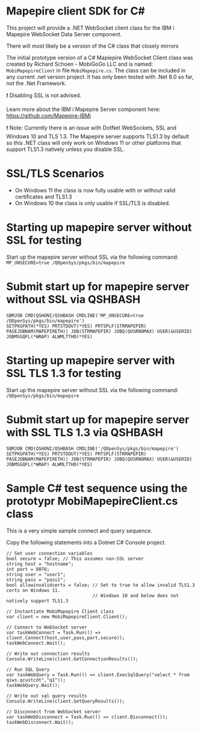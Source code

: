 # Mapepire client SDK for C#
This project will provide a .NET WebSocket client class for the IBM i Mapepire WebSocket Data Server component.    

There will most likely be a version of the C# class that closely mirrors 

The initial prototype version of a C# Mapiepire WebSocket Client class was created by Richard Schoen - MobiGoGo LLC and is named: ```MobiMapepireClient``` in file ```MobiMapepire.cs```. The class can be included in any current .net version project. It has only been tested with .Net 8.0 so far, not the .Net Framework. 



❗ Disabling SSL is not advised. 

Learn more about the IBM i Mapepire Server component here:   
https://github.com/Mapepire-IBMi

❗ Note: Currently there is an issue with DotNet WebSockets, SSL and Windows 10 and TLS 1.3. The Mapepire server supports TLS1.3 by default so this .NET class will only work on Windows 11 or other platforms that support TLS1.3 natively unless you disable SSL.  

# SSL/TLS Scenarios
- On Windows 11 the class is now fully usable with or without valid certificates and TLS1.3
- On Windows 10 the class is only usable if SSL/TLS is disabled.

# Starting up mapepire server without SSL for testing   
Start up the mapepire server without SSL via the following command:   
```MP_UNSECURE=true /QOpenSys/pkgs/bin/mapepire```

# Submit start up for mapepire server without SSL via QSHBASH   
```
SBMJOB CMD(QSHONI/QSHBASH CMDLINE('MP_UNSECURE=true /QOpenSys/pkgs/bin/mapepire') 
SETPKGPATH(*YES) PRTSTDOUT(*YES) PRTSPLF(STRMAPEPIR)
PASEJOBNAM(MAPEPIRETH)) JOB(STRMAPEPIR) JOBQ(QUSRNOMAX) USER(&USERID)
JOBMSGQFL(*WRAP) ALWMLTTHD(*YES)            
```

# Starting up mapepire server with SSL TLS 1.3 for testing   
Start up the mapepire server without SSL via the following command:   
```/QOpenSys/pkgs/bin/mapepire```

# Submit start up for mapepire server with SSL TLS 1.3 via QSHBASH   
```
SBMJOB CMD(QSHONI/QSHBASH CMDLINE('/QOpenSys/pkgs/bin/mapepire') 
SETPKGPATH(*YES) PRTSTDOUT(*YES) PRTSPLF(STRMAPEPIR)
PASEJOBNAM(MAPEPIRETH)) JOB(STRMAPEPIR) JOBQ(QUSRNOMAX) USER(&USERID)
JOBMSGQFL(*WRAP) ALWMLTTHD(*YES)            
```

# Sample C# test sequence using the prototypr MobiMapepireClient.cs class
This is a very simple sample connect and query sequence.   

Copy the following statements into a Dotnet C# Console project. 
```
// Set user connection variables
bool secure = false; // This assumes non-SSL server
string host = "hostname";
int port = 8076;
string user = "user1";
string pass = "pass1";
bool allowinvalidcerts = false; // Set to true to allow invalid TLS1.3 certs on Windows 11.
                                // Windows 10 and below does not natively support TLS1.3

// Instantiate MobiMapepire Client class
var client = new MobiMapepireClient.Client();

// Connect to WebSocket server
var taskWebConnect = Task.Run(() => client.Connect(host,user,pass,port,secure));
taskWebConnect.Wait();

// Write out connection results
Console.WriteLine(client.GetConnectionResults());

// Run SQL Query
var taskWebQuery = Task.Run(() => client.ExecSqlQuery("select * from qiws.qcustcdt","q1"));
taskWebQuery.Wait();

// Write out sql query results
Console.WriteLine(client.GetQueryResults());

// Disconnect from WebSocket server
var taskWebDisconnect = Task.Run(() => client.Disconnect());
taskWebDisconnect.Wait();
```
